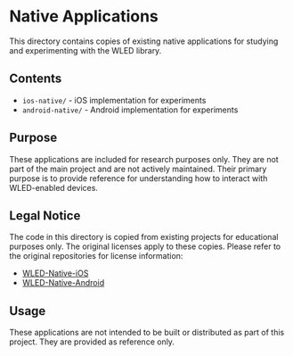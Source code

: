 # Native Applications

This directory contains copies of existing native applications for studying and experimenting with the WLED library.

## Contents

- `ios-native/` - iOS implementation for experiments
- `android-native/` - Android implementation for experiments

## Purpose

These applications are included for research purposes only. They are not part of the main project and are not actively maintained. Their primary purpose is to provide reference for understanding how to interact with WLED-enabled devices.

## Legal Notice

The code in this directory is copied from existing projects for educational purposes only. The original licenses apply to these copies. Please refer to the original repositories for license information:

- [WLED-Native-iOS](https://github.com/Moustachauve/WLED-Native-iOS)
- [WLED-Native-Android](https://github.com/Moustachauve/WLED-Native-Android)

## Usage

These applications are not intended to be built or distributed as part of this project. They are provided as reference only. 